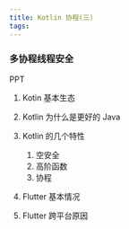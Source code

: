 ```yaml
---
title: Kotlin 协程(三)
tags:
---
```



### 多协程线程安全




PPT

1. Kotin 基本生态
2. Kotlin 为什么是更好的 Java
3. Kotlin 的几个特性
    1. 空安全
    2. 高阶函数
    3. 协程
   
4. Flutter 基本情况
5. Flutter 跨平台原因